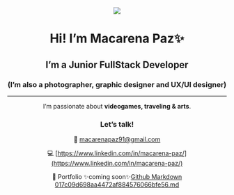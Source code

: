 <div align="center"><img width: 200px src="https://media.tenor.com/nkYsPDoADwgAAAAC/computer-pixel-art.gif" /></div>
<div align="center"> 

# Hi! I’m Macarena Paz✨

## I’m a **Junior FullStack Developer**

### (I’m also a photographer, graphic designer and UX/UI designer)

---

I’m passionate about **videogames, traveling & arts**.

### Let’s talk!

📧 macarenapaz91@gmail.com

💻 [https://www.linkedin.com/in/macarena-paz/](https://www.linkedin.com/in/macarena-paz/)

🎨 Portfolio ✨coming soon✨[Github Markdown 017c09d698aa4472af884576066bfe56.md](https://github.com/misspaz/misspaz/files/12717184/Github.Markdown.017c09d698aa4472af884576066bfe56.md)
</div>
